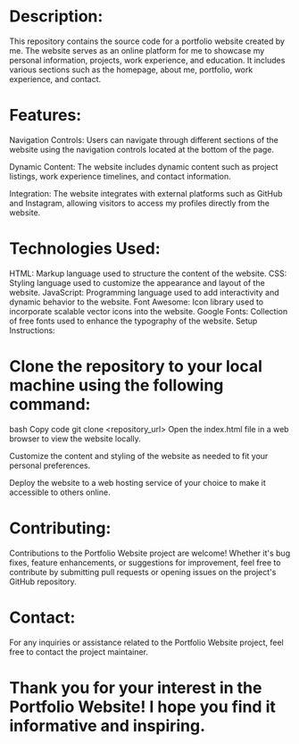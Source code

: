 # Description:

This repository contains the source code for a portfolio website created by me. The website serves as an online platform for me to showcase my personal information, projects, work experience, and education. It includes various sections such as the homepage, about me, portfolio, work experience, and contact.

# Features:

Navigation Controls: Users can navigate through different sections of the website using the navigation controls located at the bottom of the page.

Dynamic Content: The website includes dynamic content such as project listings, work experience timelines, and contact information.

Integration: The website integrates with external platforms such as GitHub and Instagram, allowing visitors to access my profiles directly from the website.


# Technologies Used:

HTML: Markup language used to structure the content of the website.
CSS: Styling language used to customize the appearance and layout of the website.
JavaScript: Programming language used to add interactivity and dynamic behavior to the website.
Font Awesome: Icon library used to incorporate scalable vector icons into the website.
Google Fonts: Collection of free fonts used to enhance the typography of the website.
Setup Instructions:

# Clone the repository to your local machine using the following command:

bash
Copy code
git clone <repository_url>
Open the index.html file in a web browser to view the website locally.

Customize the content and styling of the website as needed to fit your personal preferences.

Deploy the website to a web hosting service of your choice to make it accessible to others online.

# Contributing:

Contributions to the Portfolio Website project are welcome! Whether it's bug fixes, feature enhancements, or suggestions for improvement, feel free to contribute by submitting pull requests or opening issues on the project's GitHub repository.


# Contact:

For any inquiries or assistance related to the Portfolio Website project, feel free to contact the project maintainer.


# Thank you for your interest in the Portfolio Website! I hope you find it informative and inspiring.
